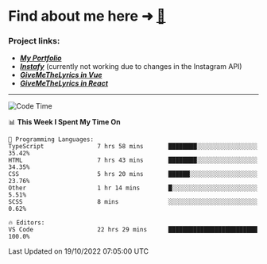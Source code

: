 # Find about me here ➜ [🧑](https://pauabella.dev)

### Project links:
- ***[My Portfolio](https://pauabella.dev)***
- ***[Instafy](https://instafy.me)*** (currently not working due to changes in the Instagram API)
- ***[GiveMeTheLyrics in Vue](https://lyrics.pauabella.dev)***
- ***[GiveMeTheLyrics in React](https://pauabella.dev/GiveMeTheLyrics)***

---
<!--START_SECTION:waka-->
![Code Time](http://img.shields.io/badge/Code%20Time-1%2C561%20hrs%2033%20mins-blue)

📊 **This Week I Spent My Time On** 

```text
💬 Programming Languages: 
TypeScript               7 hrs 58 mins       ████████░░░░░░░░░░░░░░░░░   35.42% 
HTML                     7 hrs 43 mins       ████████░░░░░░░░░░░░░░░░░   34.35% 
CSS                      5 hrs 20 mins       ██████░░░░░░░░░░░░░░░░░░░   23.76% 
Other                    1 hr 14 mins        █░░░░░░░░░░░░░░░░░░░░░░░░   5.51% 
SCSS                     8 mins              ░░░░░░░░░░░░░░░░░░░░░░░░░   0.62%

🔥 Editors: 
VS Code                  22 hrs 29 mins      █████████████████████████   100.0%

```


 Last Updated on 19/10/2022 07:05:00 UTC
<!--END_SECTION:waka-->
